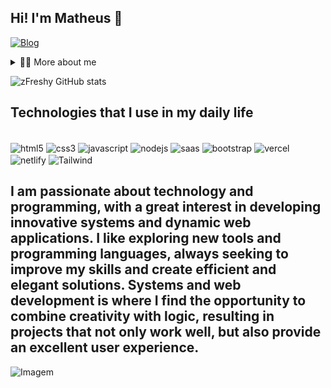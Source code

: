 ## Hi! I'm Matheus 👋

[![Blog](https://img.shields.io/website?label=zFreshy.com&style=for-the-badge&url=https://sujeitoprogramador.com)](https://zFreshy.com.br)
<!-- [![Instagram](https://img.shields.io/badge/Instagram-E4405F?style=for-the-badge&logo=instagram&logoColor=white)](https://instagram.com/yuriiborr) -->

<!-- Dropdown -->
<details>
  <summary>👨‍💻 More about me</summary>

  - 💬I'm 17 years old, and i currently live in Brazil. I've started programming in 2021, creating games and developing my programming logic. Im fluent in portuguese from brazil and english. I have experience with HTML, CSS, DB, NodeJs, GML, JavaScript, APIs, AIs, Bootstrap... I also know how to work with servers, carrying out various jobs at SESI and SENAI, which ended up helping me develop important skills such as creativity, communication, marketing, analytical skills, etc.

  - ⚡ I enjoy playing games and programming, i'm often in front of my computer studying or doing sometehing, because my PC is basically my life. 
</details>

![zFreshy GitHub stats](https://github-readme-stats.vercel.app/api?username=zFreshy&show_icons=true&theme=dracula)

## Technologies that I use in my daily life

<div style="display: inline_block"><br/>
  <img align="center" alt="html5" src="https://img.shields.io/badge/HTML5-E34F26?style=for-the-badge&logo=html5&logoColor=white" />
  <img align="center" alt="css3" src="https://img.shields.io/badge/CSS3-1572B6?style=for-the-badge&logo=css3&logoColor=white" />
  <img align="center" alt="javascript" src="https://img.shields.io/badge/JavaScript-F7DF1E?style=for-the-badge&logo=javascript&logoColor=black" />
  <img align="center" alt="nodejs" src="https://img.shields.io/badge/Node.js-43853D?style=for-the-badge&logo=node.js&logoColor=white" />
  <img align="center" alt="saas" src="https://img.shields.io/badge/Sass-CC6699?style=for-the-badge&logo=sass&logoColor=white"/>
  <img align="center" alt="bootstrap" src="https://img.shields.io/badge/Bootstrap-563D7C?style=for-the-badge&logo=bootstrap&logoColor=white" />
  <img align="center" alt="vercel" src="https://img.shields.io/badge/Vercel-000000?style=for-the-badge&logo=vercel&logoColor=white" />
  <img align="center" alt="netlify" src="https://img.shields.io/badge/Netlify-00C7B7?style=for-the-badge&logo=netlify&logoColor=white" />
  <img align="center" alt="Tailwind" src="https://img.shields.io/badge/Tailwind_CSS-38B2AC?style=for-the-badge&logo=tailwind-css&logoColor=white" />
</div>

## I am passionate about technology and programming, with a great interest in developing innovative systems and dynamic web applications. I like exploring new tools and programming languages, always seeking to improve my skills and create efficient and elegant solutions. Systems and web development is where I find the opportunity to combine creativity with logic, resulting in projects that not only work well, but also provide an excellent user experience.


<p align="left">
  <img align="center" src="https://github.com/VariableBee/VariableBee/assets/77739311/4e9f41af-6b57-49a7-b15a-74322e96b4d7" alt="Imagem">
</p>






